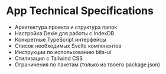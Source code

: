 # App Technical Specifications

- Архитектура проекта и структура папок
- Настройка Dexie для работы с IndexDB
- Конкретные TypeScript интерфейсы
- Список необходимых Svelte компонентов
- Инструкции по использованию bits-ui
- Стилизация с Tailwind CSS
- Ограничения по пакетам (только из твоего package.json)
